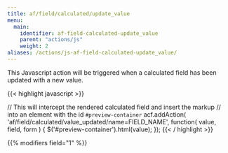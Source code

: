 ```yaml
---
title: af/field/calculated/update_value
menu:
  main:
    identifier: af-field-calculated-update_value
    parent: "actions/js"
    weight: 2
aliases: /actions/js-af-field-calculated-update_value/
---
```


This Javascript action will be triggered when a calculated field has been updated with a new value.

{{< highlight javascript >}}

// This will intercept the rendered calculated field and insert the markup
// into an element with the id `#preview-container`
acf.addAction( 'af/field/calculated/value_updated/name=FIELD_NAME', function( value, field, form ) {
  $('#preview-container').html(value);
});
{{< / highlight >}}

{{% modifiers field="1" %}}